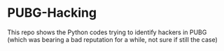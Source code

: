 # PUBG-Hacking
This repo shows the Python codes trying to identify hackers in PUBG (which was bearing a bad reputation for a while, not sure if still the case)
